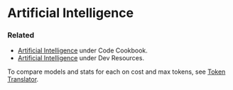 # Artificial Intelligence

### Related
- [Artificial Intelligence](https://michaelcurrin.github.io/code-cookbook/recipes/artificial-intelligence/) under Code Cookbook.
- [Artificial Intelligence](https://michaelcurrin.github.io/dev-resources/resources/artificial-intelligence/) under Dev Resources.

To compare models and stats for each on cost and max tokens, see [Token Translator](https://michaelcurrin.github.io/token-translator/).
